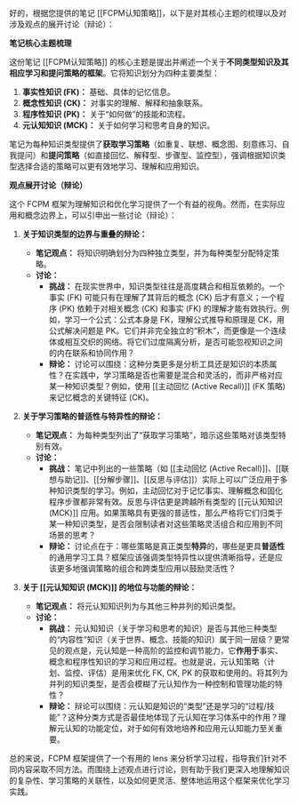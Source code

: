 好的，根据您提供的笔记 [[FCPM认知策略]]，以下是对其核心主题的梳理以及对涉及观点的展开讨论（辩论）：

**笔记核心主题梳理**

这份笔记 [[FCPM认知策略]] 的核心主题是提出并阐述一个关于**不同类型知识及其相应学习和提问策略的框架**。它将知识划分为四种主要类型：

1.  **事实性知识 (FK)：** 基础、具体的记忆信息。
2.  **概念性知识 (CK)：** 对事实的理解、解释和抽象联系。
3.  **程序性知识 (PK)：** 关于“如何做”的技能和流程。
4.  **元认知知识 (MCK)：** 关于如何学习和思考自身的知识。

笔记为每种知识类型提供了**获取学习策略**（如重复、联想、概念图、刻意练习、自我提问）和**提问策略**（如直接回忆、解释型、步骤型、监控型），强调根据知识类型选择合适的策略可以更有效地学习、理解和应用知识。

**观点展开讨论（辩论）**

这个 FCPM 框架为理解知识和优化学习提供了一个有益的视角。然而，在实际应用和概念边界上，可以引申出一些讨论（辩论）：

1.  **关于知识类型的边界与重叠的辩论：**
    *   **笔记观点：** 将知识明确划分为四种独立类型，并为每种类型分配特定策略。
    *   **讨论：**
        *   **挑战：** 在现实世界中，知识类型往往是高度耦合和相互依赖的。一个事实 (FK) 可能只有在理解了其背后的概念 (CK) 后才有意义；一个程序 (PK) 依赖于对相关概念 (CK) 和事实 (FK) 的理解才能有效执行。例如，学习一个公式：公式本身是 FK，理解公式推导和原理是 CK，用公式解决问题是 PK。它们并非完全独立的“积木”，而更像是一个连续体或相互交织的网络。将它们过度隔离分析，是否可能忽视知识之间的内在联系和协同作用？
        *   **辩论：** 讨论可以围绕：这种分类更多是分析工具还是知识的本质属性？在实践中，学习策略是否也需要是混合和灵活的，而非严格对应某一种知识类型？例如，使用 [[主动回忆 (Active Recall)]] (FK 策略) 来记忆概念的关键特征 (CK)。

2.  **关于学习策略的普适性与特异性的辩论：**
    *   **笔记观点：** 为每种类型列出了“获取学习策略”，暗示这些策略对该类型特别有效。
    *   **讨论：**
        *   **挑战：** 笔记中列出的一些策略（如 [[主动回忆 (Active Recall)]]、[[联想与助记]]、[[分解步骤]]、[[反思与评估]]）实际上可以广泛应用于多种知识类型的学习。例如，主动回忆对于记忆事实、理解概念和固化程序步骤都非常有效。反思与评估更是跨越所有类型的 [[元认知知识 (MCK)]] 应用。如果策略具有更强的普适性，那么严格将它们归类于某一种知识类型，是否会限制读者对这些策略灵活组合和应用到不同场景的思考？
        *   **辩论：** 讨论点在于：哪些策略是真正类型**特异**的，哪些是更具**普适性**的通用学习工具？框架应该强调类型特异性以提供清晰指导，还是应该更多地强调策略的组合和跨类型应用以鼓励灵活性？

3.  **关于 [[元认知知识 (MCK)]] 的地位与功能的辩论：**
    *   **笔记观点：** 将元认知知识列为与其他三种并列的知识类型。
    *   **讨论：**
        *   **挑战：** 元认知知识（关于学习和思考的知识）是否与其他三种类型的“内容性”知识（关于世界、概念、技能的知识）属于同一层级？更常见的观点是，元认知是一种高阶的监控和调节能力，它**作用于**事实、概念和程序性知识的学习和应用过程。也就是说，元认知策略（计划、监控、评估）是用来优化 FK, CK, PK 的获取和使用的。将其列为并列的知识类型，是否会模糊了元认知作为一种控制和管理功能的特性？
        *   **辩论：** 辩论可以围绕：元认知是知识的“类型”还是学习的“过程/技能”？这种分类方式是否最佳地体现了元认知在学习体系中的作用？理解元认知的功能定位，对于如何有效地培养和应用元认知能力至关重要。

总的来说，FCPM 框架提供了一个有用的 lens 来分析学习过程，指导我们针对不同内容采取不同方法。而围绕上述观点进行讨论，则有助于我们更深入地理解知识的复杂性、学习策略的关联性，以及如何更灵活、整体地运用这个框架来优化学习实践。
